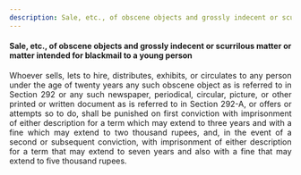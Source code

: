```yaml
---
description: Sale, etc., of obscene objects and grossly indecent or scurrilous matter or matter intended for blackmail to a young person
---
```


#### Sale, etc., of obscene objects and grossly indecent or scurrilous matter or matter intended for blackmail to a young person
<div style="text-align: justify">

Whoever sells, lets to hire, distributes, exhibits, or circulates to any person under the age of twenty years any such obscene object as is referred to in Section 292 or any such newspaper, periodical, circular, picture, or other printed or written document as is referred to in Section 292-A, or offers or attempts so to do, shall be punished on first conviction with imprisonment of either description for a term which may extend to three years and with a fine which may extend to two thousand rupees, and, in the event of a second or subsequent conviction, with imprisonment of either description for a term that may extend to seven years and also with a fine that may extend to five thousand rupees.

</div>
